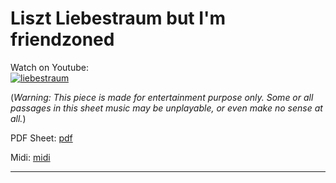 # **Liszt Liebestraum but I'm friendzoned**             
              
Watch on Youtube:           
[![liebestraum](http://img.youtube.com/vi/-F4xanO0cPA/0.jpg)](http://www.youtube.com/watch?v=-F4xanO0cPA)       
              
(*Warning: This piece is made for entertainment purpose only. Some or all passages in this sheet music may be unplayable, or even make no sense at all.*) 
              
PDF Sheet: [pdf](pdf/liebestraum.pdf)     
              
Midi: [midi](midi/liebestraum.mid)        
              
-----         
